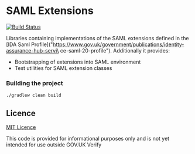 
# SAML Extensions

[![Build Status](https://travis-ci.org/alphagov/verify-saml-extensions.svg?branch=master)](https://travis-ci.org/alphagov/verify-saml-extensions)

Libraries containing implementations of the SAML extensions defined in the [IDA Saml Profile]("https://www.gov.uk/government/publications/identity-assurance-hub-servi\
ce-saml-20-profile"). Additionally it provides:

* Bootstrapping of extensions into SAML environment
* Test utilities for SAML extension classes

### Building the project

`./gradlew clean build`

## Licence

[MIT Licence](LICENCE)

This code is provided for informational purposes only and is not yet intended for use outside GOV.UK Verify
